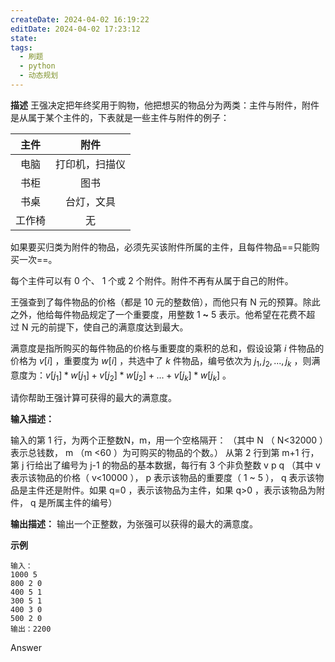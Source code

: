 ```yaml
---
createDate: 2024-04-02 16:19:22
editDate: 2024-04-02 17:23:12
state: 
tags:
  - 刷题
  - python
  - 动态规划
---
```

**描述**
王强决定把年终奖用于购物，他把想买的物品分为两类：主件与附件，附件是从属于某个主件的，下表就是一些主件与附件的例子：

| 主件  |   附件    |
| :-: | :-----: |
| 电脑  | 打印机，扫描仪 |
| 书柜  |   图书    |
| 书桌  |  台灯，文具  |
| 工作椅 |    无    |
如果要买归类为附件的物品，必须先买该附件所属的主件，且每件物品==只能购买一次==。

每个主件可以有 0 个、 1 个或 2 个附件。附件不再有从属于自己的附件。

王强查到了每件物品的价格（都是 10 元的整数倍），而他只有 N 元的预算。除此之外，他给每件物品规定了一个重要度，用整数 1 **~** 5 表示。他希望在花费不超过 N 元的前提下，使自己的满意度达到最大。

满意度是指所购买的每件物品的价格与重要度的乘积的总和，假设设第 $i$ 件物品的价格为 $v[i]$ ，重要度为 $w[i]$ ，共选中了 $k$ 件物品，编号依次为 $j_1,j_2,...,j_k$ ，则满意度为：$v[j_1]*w[j_1]+v[j_2]*w[j_2]+...+v[j_k]*w[j_k]$ 。

请你帮助王强计算可获得的最大的满意度。

**输入描述：**

输入的第 1 行，为两个正整数N，m，用一个空格隔开：
（其中 N （ N<32000 ）表示总钱数， m （m <60 ）为可购买的物品的个数。）
从第 2 行到第 m+1 行，第 j 行给出了编号为 j-1 的物品的基本数据，每行有 3 个非负整数 v p q
（其中 v 表示该物品的价格（ v<10000 ）， p 表示该物品的重要度（ 1 ~ 5 ）， q 表示该物品是主件还是附件。如果 q=0 ，表示该物品为主件，如果 q>0 ，表示该物品为附件， q 是所属主件的编号）

**输出描述：**
 输出一个正整数，为张强可以获得的最大的满意度。

**示例**
```
输入：
1000 5
800 2 0
400 5 1
300 5 1
400 3 0
500 2 0
输出：2200
```

Answer
```python

```
